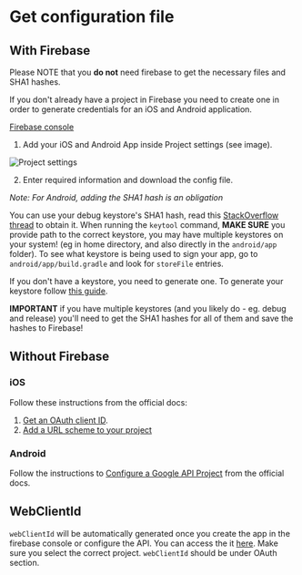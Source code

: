 # Get configuration file

## With Firebase

Please NOTE that you **do not** need firebase to get the necessary files and SHA1 hashes.

If you don't already have a project in Firebase you need to create one in order to generate credentials for an iOS and Android application.

[Firebase console](https://console.firebase.google.com/u/0/)

1. Add your iOS and Android App inside Project settings (see image).

![Project settings](../img/project-settings.png)

2. Enter required information and download the config file.

_Note: For Android, adding the SHA1 hash is an obligation_

You can use your debug keystore's SHA1 hash, read this [StackOverflow thread](https://stackoverflow.com/questions/15727912/sha-1-fingerprint-of-keystore-certificate) to obtain it. When running the `keytool` command, **MAKE SURE** you provide path to the correct keystore, you may have multiple keystores on your system! (eg in home directory, and also directly in the `android/app` folder). To see what keystore is being used to sign your app, go to `android/app/build.gradle` and look for `storeFile` entries.

If you don't have a keystore, you need to generate one. To generate your keystore follow [this guide](https://facebook.github.io/react-native/docs/signed-apk-android.html).

**IMPORTANT** if you have multiple keystores (and you likely do - eg. debug and release) you'll need to get the SHA1 hashes for all of them and save the hashes to Firebase!

## Without Firebase

### iOS

Follow these instructions from the official docs:
1. [Get an OAuth client ID](https://developers.google.com/identity/sign-in/ios/start-integrating#get_an_oauth_client_id).
1. [Add a URL scheme to your project](https://developers.google.com/identity/sign-in/ios/start-integrating#add_a_url_scheme_to_your_project)

### Android

Follow the instructions to [Configure a Google API Project](https://developers.google.com/identity/sign-in/android/start#configure-a-google-api-project) from the official docs.

## WebClientId

`webClientId` will be automatically generated once you create the app in the firebase console or configure the API. You can access the it [here](https://console.developers.google.com/apis/credentials).
Make sure you select the correct project. `webClientId` should be under OAuth section.

